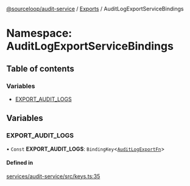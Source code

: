 [@sourceloop/audit-service](../README.md) / [Exports](../modules.md) / AuditLogExportServiceBindings

# Namespace: AuditLogExportServiceBindings

## Table of contents

### Variables

- [EXPORT\_AUDIT\_LOGS](AuditLogExportServiceBindings.md#export_audit_logs)

## Variables

### EXPORT\_AUDIT\_LOGS

• `Const` **EXPORT\_AUDIT\_LOGS**: `BindingKey`<[`AuditLogExportFn`](../modules.md#auditlogexportfn)\>

#### Defined in

[services/audit-service/src/keys.ts:35](https://github.com/sourcefuse/loopback4-microservice-catalog/blob/53060ad88/services/audit-service/src/keys.ts#L35)
